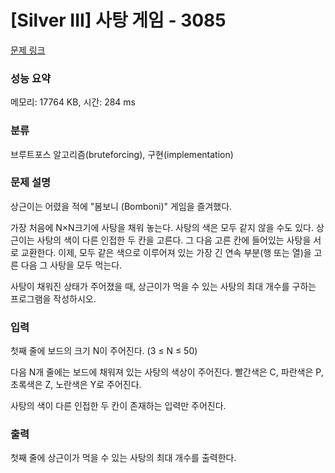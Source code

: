 # [Silver III] 사탕 게임 - 3085 

[문제 링크](https://www.acmicpc.net/problem/3085) 

### 성능 요약

메모리: 17764 KB, 시간: 284 ms

### 분류

브루트포스 알고리즘(bruteforcing), 구현(implementation)

### 문제 설명

<p>상근이는 어렸을 적에 "봄보니 (Bomboni)" 게임을 즐겨했다.</p>

<p>가장 처음에 N×N크기에 사탕을 채워 놓는다. 사탕의 색은 모두 같지 않을 수도 있다. 상근이는 사탕의 색이 다른 인접한 두 칸을 고른다. 그 다음 고른 칸에 들어있는 사탕을 서로 교환한다. 이제, 모두 같은 색으로 이루어져 있는 가장 긴 연속 부분(행 또는 열)을 고른 다음 그 사탕을 모두 먹는다.</p>

<p>사탕이 채워진 상태가 주어졌을 때, 상근이가 먹을 수 있는 사탕의 최대 개수를 구하는 프로그램을 작성하시오.</p>

### 입력 

 <p>첫째 줄에 보드의 크기 N이 주어진다. (3 ≤ N ≤ 50)</p>

<p>다음 N개 줄에는 보드에 채워져 있는 사탕의 색상이 주어진다. 빨간색은 C, 파란색은 P, 초록색은 Z, 노란색은 Y로 주어진다.</p>

<p>사탕의 색이 다른 인접한 두 칸이 존재하는 입력만 주어진다.</p>

### 출력 

 <p>첫째 줄에 상근이가 먹을 수 있는 사탕의 최대 개수를 출력한다.</p>

